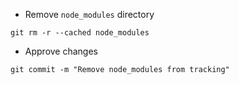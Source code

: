 - Remove `node_modules` directory

```bush
git rm -r --cached node_modules
```

- Approve changes

```bush
git commit -m "Remove node_modules from tracking"
```
